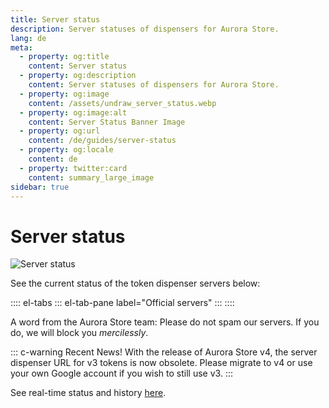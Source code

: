 ```yaml
---
title: Server status
description: Server statuses of dispensers for Aurora Store.
lang: de
meta:
  - property: og:title
    content: Server status
  - property: og:description
    content: Server statuses of dispensers for Aurora Store.
  - property: og:image
    content: /assets/undraw_server_status.webp
  - property: og:image:alt
    content: Server Status Banner Image
  - property: og:url
    content: /de/guides/server-status
  - property: og:locale
    content: de
  - property: twitter:card
    content: summary_large_image
sidebar: true
---
```


# Server status
![Server status](/assets/undraw_server_status.svg)

See the current status of the token dispenser servers below:

:::: el-tabs
::: el-tab-pane label="Official servers"
<ServerTable />
:::
::::

A word from the Aurora Store team: Please do not spam our servers. If you do, we will block you _mercilessly_.

::: c-warning Recent News!
With the release of Aurora Store v4, the server dispenser URL for v3 tokens is now obsolete. Please migrate to v4 or use your own Google account if you wish to still use v3.
:::

See real-time status and history [here](https://stats.uptimerobot.com/D6QpBHB11l).

